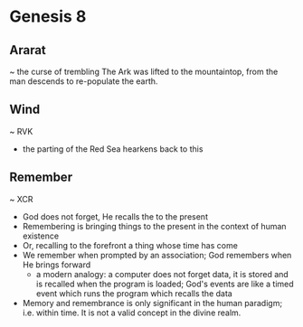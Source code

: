 # Genesis 8


## Ararat
~ the curse of trembling
The Ark was lifted to the mountaintop, from the man descends to re-populate the earth.


## Wind 
~ RVK
- the parting of the Red Sea hearkens back to this


## Remember
~ XCR
- God does not forget, He recalls the to the present
- Remembering is bringing things to the present in the context of human existence
- Or, recalling to the forefront a thing whose time has come
- We remember when prompted by an association; God remembers when He brings forward
  - a modern analogy: a computer does not forget data, it is stored and is recalled when the program is loaded; God's events are like a timed event which runs the program which recalls the data
- Memory and remembrance is only significant in the human paradigm; i.e. within time.  It is not a valid concept in the divine realm.
